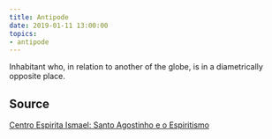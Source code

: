 ```yaml
---
title: Antipode
date: 2019-01-11 13:00:00
topics:
- antipode
---
```


Inhabitant who, in relation to another of the globe, 
is in a diametrically opposite place.

## Source
[Centro Espirita Ismael: Santo Agostinho e o Espiritismo](https://ceismael.com.br/filosofia/santo-agostinho-e-espiritismo.htm)

